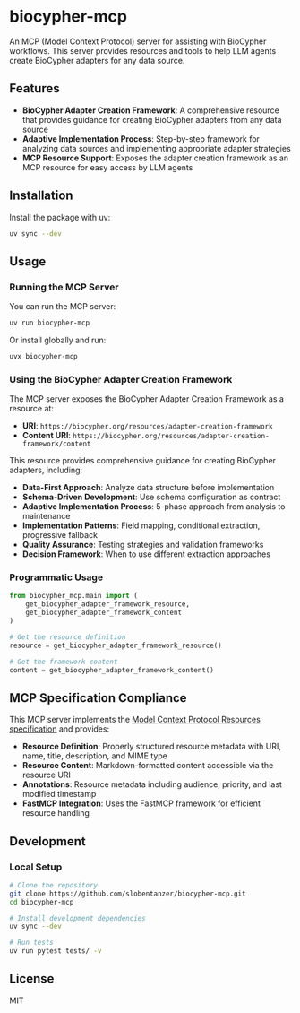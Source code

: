 # biocypher-mcp

An MCP (Model Context Protocol) server for assisting with BioCypher workflows. This server provides resources and tools to help LLM agents create BioCypher adapters for any data source.

## Features

- **BioCypher Adapter Creation Framework**: A comprehensive resource that provides guidance for creating BioCypher adapters from any data source
- **Adaptive Implementation Process**: Step-by-step framework for analyzing data sources and implementing appropriate adapter strategies
- **MCP Resource Support**: Exposes the adapter creation framework as an MCP resource for easy access by LLM agents

## Installation

Install the package with uv:

```bash
uv sync --dev
```

## Usage

### Running the MCP Server

You can run the MCP server:

```bash
uv run biocypher-mcp
```

Or install globally and run:

```bash
uvx biocypher-mcp
```

### Using the BioCypher Adapter Creation Framework

The MCP server exposes the BioCypher Adapter Creation Framework as a resource at:
- **URI**: `https://biocypher.org/resources/adapter-creation-framework`
- **Content URI**: `https://biocypher.org/resources/adapter-creation-framework/content`

This resource provides comprehensive guidance for creating BioCypher adapters, including:

- **Data-First Approach**: Analyze data structure before implementation
- **Schema-Driven Development**: Use schema configuration as contract
- **Adaptive Implementation Process**: 5-phase approach from analysis to maintenance
- **Implementation Patterns**: Field mapping, conditional extraction, progressive fallback
- **Quality Assurance**: Testing strategies and validation frameworks
- **Decision Framework**: When to use different extraction approaches

### Programmatic Usage

```python
from biocypher_mcp.main import (
    get_biocypher_adapter_framework_resource,
    get_biocypher_adapter_framework_content
)

# Get the resource definition
resource = get_biocypher_adapter_framework_resource()

# Get the framework content
content = get_biocypher_adapter_framework_content()
```

## MCP Specification Compliance

This MCP server implements the [Model Context Protocol Resources specification](https://modelcontextprotocol.io/specification/2025-06-18/server/resources) and provides:

- **Resource Definition**: Properly structured resource metadata with URI, name, title, description, and MIME type
- **Resource Content**: Markdown-formatted content accessible via the resource URI
- **Annotations**: Resource metadata including audience, priority, and last modified timestamp
- **FastMCP Integration**: Uses the FastMCP framework for efficient resource handling

## Development

### Local Setup

```bash
# Clone the repository
git clone https://github.com/slobentanzer/biocypher-mcp.git
cd biocypher-mcp

# Install development dependencies
uv sync --dev

# Run tests
uv run pytest tests/ -v
```


## License

MIT
